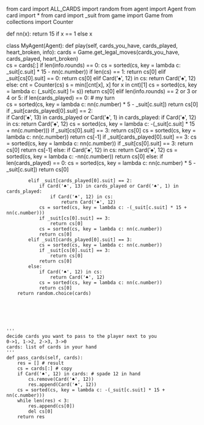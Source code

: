 from card import ALL_CARDS
import random
from agent import Agent
from card import *
from card import _suit
from game import Game
from collections import Counter

def nn(x):
    return 15 if x == 1 else x

class MyAgent(Agent):
    def play(self, cards_you_have, cards_played, heart_broken, info):
        cards = Game.get_legal_moves(cards_you_have, cards_played, heart_broken)      
        cs = cards[:]
        if len(info.rounds) == 0:
            cs = sorted(cs, key = lambda c: _suit[c.suit] * 15 - nn(c.number))
            if len(cs) == 1:
                return cs[0]
            elif _suit[cs[0].suit] == 0:
                return cs[0]
            elif Card('♠', 12) in cs:
                return Card('♠', 12)
            else:
                cnt = Counter(cs)
                s = min([cnt[x], x] for x in cnt)[1]
                cs = sorted(cs, key = lambda c: (_suit[c.suit] != s))
                return cs[0]
        elif len(info.rounds) == 2 or 3 or 4 or 5:
            if len(cards_played) == 0: # my turn                                       
                cs = sorted(cs, key = lambda c: nn(c.number) * 5 - _suit[c.suit])
                return cs[0]
            if _suit[cards_played[0].suit] == 2:                                    
                if Card('♠', 13) in cards_played or Card('♠', 1) in cards_played:
                    if Card('♠', 12) in cs:
                        return Card('♠', 12)
                cs = sorted(cs, key = lambda c: -(_suit[c.suit] * 15 + nn(c.number)))
                if _suit[cs[0].suit] == 3:
                    return cs[0]
                cs = sorted(cs, key = lambda c: nn(c.number))
                return cs[-1]
            if _suit[cards_played[0].suit] == 3:
                cs = sorted(cs, key = lambda c: nn(c.number))
                if _suit[cs[0].suit] == 3:
                    return cs[0]
                return cs[-1]
            else:
                if Card('♠', 12) in cs:
                    return Card('♠', 12)
                cs = sorted(cs, key = lambda c: -nn(c.number))
                return cs[0]
        else:
            if len(cards_played) == 0: 
                cs = sorted(cs, key = lambda c: nn(c.number) * 5 - _suit[c.suit])
                return cs[0]
            
            elif _suit[cards_played[0].suit] == 2:                   
                if Card('♠', 13) in cards_played or Card('♠', 1) in cards_played:
                    if Card('♠', 12) in cs:
                        return Card('♠', 12)
                cs = sorted(cs, key = lambda c: -(_suit[c.suit] * 15 + nn(c.number)))
                if _suit[cs[0].suit] == 3:
                    return cs[0]
                cs = sorted(cs, key = lambda c: nn(c.number))
                return cs[0]
            elif _suit[cards_played[0].suit] == 3:
                cs = sorted(cs, key = lambda c: nn(c.number))
                if _suit[cs[0].suit] == 3:
                    return cs[0]
                return cs[0]
            else:
                if Card('♠', 12) in cs:
                    return Card('♠', 12)
                cs = sorted(cs, key = lambda c: nn(c.number))
                return cs[0]
        return random.choice(cards)
    





    '''
    decide cards you want to pass to the player next to you
    0->1, 1->2, 2->3, 3->0
    cards: list of cards in your hand
    '''
    def pass_cards(self, cards):
        res = [] # result
        cs = cards[:] # copy
        if Card('♠', 12) in cards: # spade 12 in hand
            cs.remove(Card('♠', 12))
            res.append(Card('♠', 12))
        cs = sorted(cs, key = lambda c: -(_suit[c.suit] * 15 + nn(c.number)))
        while len(res) < 3:
            res.append(cs[0])
            del cs[0]
        return res
